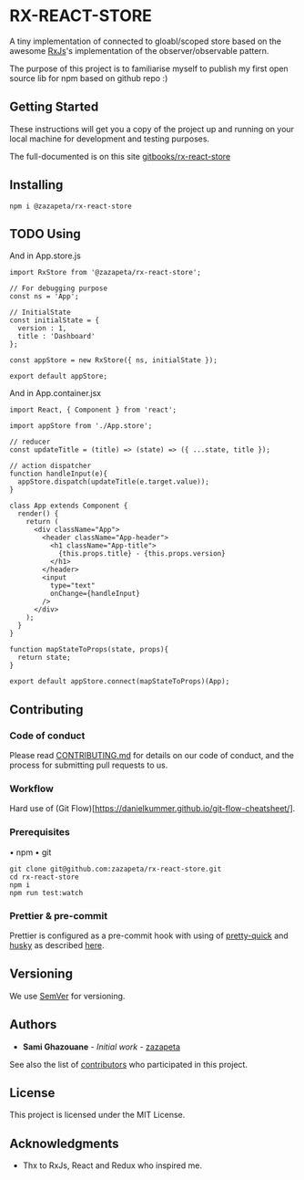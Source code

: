 # RX-REACT-STORE

A tiny implementation of connected to gloabl/scoped store based on the awesome [RxJs](http://reactivex.io/rxjs/)'s implementation of the observer/observable pattern.

The purpose of this project is to familiarise myself to publish my first open source lib for npm based on github repo :)

## Getting Started

These instructions will get you a copy of the project up and running on your local machine for development and testing purposes.

The full-documented is on this site [gitbooks/rx-react-store](https://zazapeta.gitbooks.io/rx-react-store/content/)

## Installing

```
npm i @zazapeta/rx-react-store
```

## TODO Using

And in App.store.js

```
import RxStore from '@zazapeta/rx-react-store';

// For debugging purpose
const ns = 'App';

// InitialState
const initialState = {
  version : 1,
  title : 'Dashboard'
};

const appStore = new RxStore({ ns, initialState });

export default appStore;
```

And in App.container.jsx

```
import React, { Component } from 'react';

import appStore from './App.store';

// reducer
const updateTitle = (title) => (state) => ({ ...state, title });

// action dispatcher
function handleInput(e){
  appStore.dispatch(updateTitle(e.target.value));
}

class App extends Component {
  render() {
    return (
      <div className="App">
        <header className="App-header">
          <h1 className="App-title">
            {this.props.title} - {this.props.version}
          </h1>
        </header>
        <input
          type="text"
          onChange={handleInput}
        />
      </div>
    );
  }
}

function mapStateToProps(state, props){
  return state;
}

export default appStore.connect(mapStateToProps)(App);
```

## Contributing

### Code of conduct

Please read [CONTRIBUTING.md](https://gist.github.com/PurpleBooth/b24679402957c63ec426) for details on our code of conduct, and the process for submitting pull requests to us.

### Workflow

Hard use of (Git Flow)[https://danielkummer.github.io/git-flow-cheatsheet/].

### Prerequisites

• npm
• git

```
git clone git@github.com:zazapeta/rx-react-store.git
cd rx-react-store
npm i
npm run test:watch
```

### Prettier & pre-commit

Prettier is configured as a pre-commit hook with using of [pretty-quick](https://github.com/azz/pretty-quick) and [husky](https://github.com/typicode/husky) as described [here](https://prettier.io/docs/en/precommit.html#option-2-pretty-quick-https-githubcom-azz-pretty-quick).

## Versioning

We use [SemVer](http://semver.org/) for versioning.

## Authors

* **Sami Ghazouane** - _Initial work_ - [zazapeta](https://github.com/zazapeta)

See also the list of [contributors](https://github.com/zazapeta/rx-react-store/contributors) who participated in this project.

## License

This project is licensed under the MIT License.

## Acknowledgments

* Thx to RxJs, React and Redux who inspired me.
